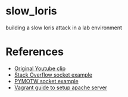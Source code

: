 # slow_loris
building a slow loris attack in a lab environment

# References
 - [Original Youtube clip](https://www.youtube.com/watch?v=XiFkyR35v2Y)
 - [Stack Overflow socket example](http://stackoverflow.com/questions/5755507/creating-a-raw-http-request-with-sockets)
 - [PYMOTW socket example](https://pymotw.com/2/socket/tcp.html)
 - [Vagrant guide to setup apache server](https://www.dev-metal.com/super-simple-vagrant-lamp-stack-bootstrap-installable-one-command/)
 
